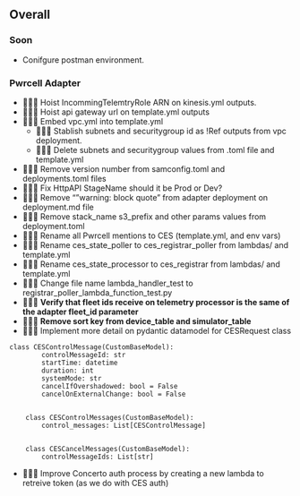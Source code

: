 ## Overall

### Soon
- Conifgure postman environment.


### Pwrcell Adapter
- 👷🏼‍♂️ Hoist IncommingTelemtryRole ARN on kinesis.yml outputs.
- 👷🏼‍♂️ Hoist api gateway url on template.yml outputs
- 👷🏼‍♂️ Embed vpc.yml into template.yml
	- 👷🏼‍♂️ Stablish subnets and securitygroup id as !Ref outputs from vpc deployment.
	- 👷🏼‍♂️ Delete subnets and securitygroup values from .toml file and template.yml
- 👷🏼‍♂️ Remove version number from samconfig.toml and deployments.toml files
- 👷🏼‍♂️ Fix HttpAPI StageName should it be Prod or Dev?
- 👷🏼‍♂️ Remove “”warning: block quote” from adapter deployment on deployment.md file
- 👷🏼‍♂️ Remove stack_name s3_prefix and other params values from deployment.toml
- 👷🏼‍♂️ Rename all Pwrcell mentions to CES (template.yml, and env vars)
- 👷🏼‍♂️ Rename ces_state_poller to ces_registrar_poller from lambdas/ and template.yml
- 👷🏼‍♂️ Rename ces_state_processor to ces_registrar from lambdas/ and template.yml
- 👷🏼‍♂️ Change file name lambda_handler_test to registrar_poller_lambda_function_test.py
- 👷🏼‍♂️ **Verify that fleet ids receive on telemetry processor is the same of the adapter fleet_id parameter**
- 👷🏼‍♂️ **Remove sort key from device_table and simulator_table**
- 👷🏼‍♂️ Implement more detail on pydantic datamodel for CESRequest class
```text
class CESControlMessage(CustomBaseModel):
	    controlMessageId: str
	    startTime: datetime
	    duration: int
	    systemMode: str
	    cancelIfOvershadowed: bool = False
	    cancelOnExternalChange: bool = False
	
	
	class CESControlMessages(CustomBaseModel):
	    control_messages: List[CESControlMessage]
	
	
	class CESCancelMessages(CustomBaseModel):
	    controlMessageIds: List[str]
```
- 👷🏼‍♂️ Improve Concerto auth process by creating a new lambda to retreive token (as we do with CES auth)